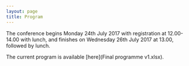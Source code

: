 ```yaml
---
layout: page
title: Program
---
```


The conference begins Monday 24th July 2017 with registration at 12.00-14.00 with lunch, and finishes on Wednesday 26th July 2017 at 13.00, followed by lunch.

The current program is available [here](Final programme v1.xlsx).

